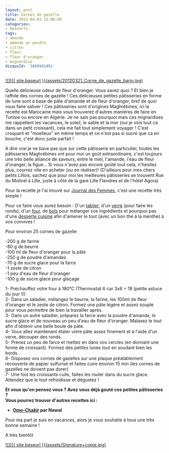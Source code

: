 ```yaml
---
layout: post
title: Cornes de gazelle
date: 2012-04-01 15:00:00
categories: 
- Desserts
tags: 
- amande
- amande en poudre
- citron
- fleur
- fleur d'oranger
- mignardise
disqusId: '3608941891'
---
```


[![]({{ site.baseurl }}/assets/20120321_Corne_de_gazelle_bann.jpg)](http://2.bp.blogspot.com/-P2ejUKznwlA/UCbMsoc8I-I/AAAAAAAAC_w/USMD1ipibMg/s1600/20120321_Corne_de_gazelle_bann.jpg)

Quelle délicieuse odeur de fleur d'oranger. Vous savez quoi ? Et bien je raffole des cornes de gazelle ! Ces délicieuses petites pâtisseries en forme de lune sont à base de pâte d'amande et de fleur d'oranger, bref de quoi vous faire saliver ! Ces pâtisseries sont d'origines Maghrébines, ici la recette est Marocaine mais vous trouverez d'autres manières de faire en Tunisie ou encore en Algérie. Je ne sais pas pourquoi mais ces mignardises me rappellent les vacances, le soleil, le sable et la mer (oui je vois tout ca dans un petit croissant), cela me fait tout simplement voyager ! C'est croquant et "moelleux" en même temps et ce n'est pas si sucré que ca en bouche, c'est donc juste parfait !

A dire vrai je ne bave pas que sur cette pâtisserie en particulier, toutes les pâtisseries Maghrébines ont pour moi un goût extraordinaire, c'est toujours une très belle alliance de saveurs, entre le miel, l'amande, l'eau de fleur d'oranger, la figue... Si vous n'avez pas encore goûté tout cela, n'hésitez plus, courrez vite en acheter (ou en réaliser)! (D'ailleurs pour mes chers petits Lillois, sachez que pour moi les meilleures pâtisseries se trouvent Rue du Molinel à Lille, juste à côté de la gare Lille Flandres et de l'hôtel Agora)

Pour la recette je l'ai trouvé sur [Journal des Femmes](http://cuisine.journaldesfemmes.com/recette/314433-corne-de-gazelle), c'est une recette très simple !

Pour ce faire vous aurez besoin : D'un [tablier](http://www.rueducommerce.fr/m/pl/malid:261), d'un [verre](http://www.rueducommerce.fr/m/pl/malid:4769908) (pour faire les ronds), d'un [four](http://www.rueducommerce.fr/m/pl/malid:9404136), de [bols](http://www.rueducommerce.fr/m/pl/malid:4769881) pour mélanger vos ingrédients et pourquoi pas d'une [desserte cuisine](http://www.rueducommerce.fr/index/desserte%20cuisine) afin d'amener le tout (avec un bon thé à la menthe) à vos convives !



Pour environ 25 cornes de gazelle

-200 g de farine  
-80 g de beurre  
-100 ml de fleur d'oranger pour la pâte  
-250 g de poudre d'amandes  
-70 g de sucre glace pour la farce  
-1 zeste de citron  
-1 peu d'eau de fleur d'oranger  
-100 g de sucre glace pour glaçage

1- Préchauffez votre four à 180°C (Thermostat 6 car 3x6 = 18 (petite astuce du jour !))  
2- Dans un saladier, mélangez le beurre, la farine, les 100ml de fleur d'oranger et le zeste de citron. Formez une pâte légère et assez souple pour vous permettre de bien la travailler après.  
3- Dans un autre saladier, préparez la farce avec la poudre d'amande, le sucre glace et de nouveau un peu d'eau de fleur d'oranger. Malaxez le tout afin d'obtenir une belle boule de pâte.  
4- Vous allez maintenant étaler votre pâte assez finement et à l'aide d'un verre, découper des ronds.  
5- Prenez un peu de farce et mettez en dans vos cercles (en donnant une forme de croissant). Formez des petites lunes tout en soudant bien les bords.  
6- Disposez vos cornes de gazelles sur une plaque préalablement recouverte de papier sulfurisé et faites cuire environ 15 min (les cornes de gazelles ne doivent pas dorer)  
7- Une fois les croissants cuits, faites les rouler dans du sucre glace. Attendez que le tout refroidisse et dégustez !



**Et vous qu'en pensez vous ? Avez vous déjà gouté ces petites pâtisseries ?**  
**Vous pourrez trouver d'autres recettes ici :**

*   **[Omo-Chakir](http://omochakir.over-blog.com/categorie-10822611.html) par Nawal**

Pour ma part je suis en vacances, alors je vous souhaite à tous une très bonne semaine !

A très bientôt

[![]({{ site.baseurl }}/assets/Signature+copie.jpg)](http://4.bp.blogspot.com/-2bLosyMFac4/TxhFg0sR2dI/AAAAAAAABec/Mzg1OnlXUmM/s1600/Signature+copie.jpg)